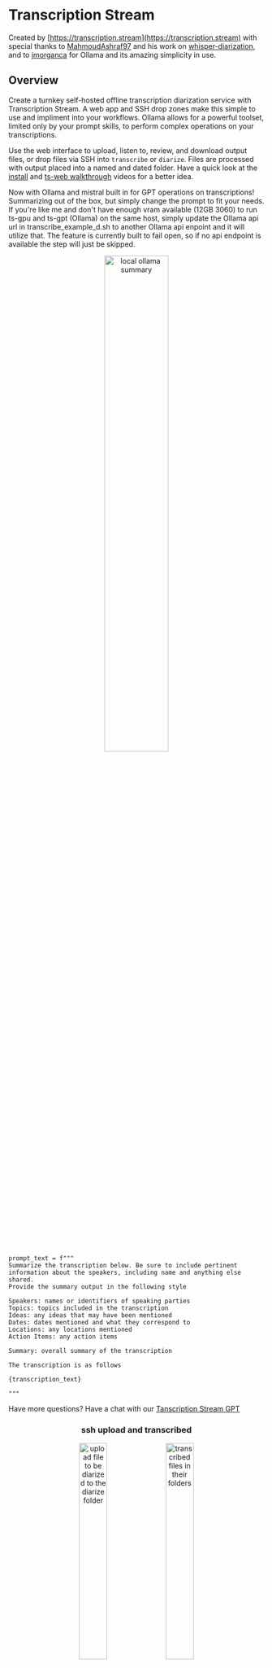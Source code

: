 
# Transcription Stream
Created by [https://transcription.stream](https://transcription.stream) with special thanks to [MahmoudAshraf97](https://github.com/MahmoudAshraf97) and his work on [whisper-diarization](https://github.com/MahmoudAshraf97/whisper-diarization/), and to [jmorganca](https://github.com/jmorganca/ollama) for Ollama and its amazing simplicity in use.

## Overview
Create a turnkey self-hosted offline transcription diarization service with Transcription Stream. A web app and SSH drop zones make this simple to use and impliment into your workflows. Ollama allows for a powerful toolset, limited only by your prompt skills, to perform complex operations on your transcriptions.

Use the web interface to upload, listen to, review, and download output files, or drop files via SSH into `transcribe` or `diarize`. Files are processed with output placed into a named and dated folder. Have a quick look at the <a href="https://www.youtube.com/watch?v=3RufeOjnlcE">install</a> and <a href="https://www.youtube.com/watch?v=pbZ8o7_MjG4">ts-web walkthrough</a> videos for a better idea.

Now with Ollama and mistral built in for GPT operations on transcriptions! Summarizing out of the box, but simply change the prompt to fit your needs. If you're like me and don't have enough vram available (12GB 3060) to run ts-gpu and ts-gpt (Ollama) on the same host, simply update the Ollama api url in transcribe_example_d.sh to another Ollama api enpoint and it will utilize that. The feature is currently built to fail open, so if no api endpoint is available the step will just be skipped.
<div align="center">
<img src="https://transcription.stream/summary.png" alt="local ollama summary" style="width: 50%;">
</div>

```
prompt_text = f"""
Summarize the transcription below. Be sure to include pertinent information about the speakers, including name and anything else shared.
Provide the summary output in the following style

Speakers: names or identifiers of speaking parties
Topics: topics included in the transcription
Ideas: any ideas that may have been mentioned
Dates: dates mentioned and what they correspond to
Locations: any locations mentioned
Action Items: any action items

Summary: overall summary of the transcription

The transcription is as follows

{transcription_text}

"""
```

Have more questions? Have a chat with our <a href="https://chat.openai.com/g/g-pktPPxVs5-transcription-stream-gptTr">Tanscription Stream GPT</a> 
<div align="center">
<h3>ssh upload and transcribed</h3>
<img src="https://transcription.stream/ts-sshupload.png" width="33%" style="vertical-align: top;" alt="upload file to be diarized to the diarize folder">  <img src="https://transcription.stream/ts-sshtranscribed.png" width="33%" style="vertical-align: top;" alt="transcribed files in their folders">

<h3>ts-web interface</h3>
<a href="https://www.youtube.com/watch?v=pbZ8o7_MjG4">
<img src="https://transcription.stream/ts-web.png" width="66%" alt="Example Image">
</a>
<h3>ts-gpu diarization example </h3>
<a href="https://www.youtube.com/watch?v=UAgbcZjR4mM">
    <img src="https://transcription.stream/videothumb.png" alt="watch video on youtube" style="width: 66%;">
  </a>
</div>


**Prerequisite: NVIDIA GPU**
> **Warning:** The resulting ts-gpu image is 23.7GB and might take a hot second to create

## Build and Run Instructions
### Automated Setup and Run
```bash
chmod +x install.sh;
./install.sh;
```

### Manual Setup
### Creating Volume
- **Transcription Stream Volume:**
  ```bash
  docker volume create --name=transcriptionstream
  ```

### Build Images from their respective folders
- **ts-web Image:** (Minimal build, very small and fast)
  ```bash
  docker build -t ts-web:latest .
  ```
- **ts-gpu Image:** (23.7GB - includes necessary models and files to run offline)
  ```bash
  docker build -t ts-gpu:latest .
  ```

### Run the Service
- Start the service using `docker-compose`. This provides updates from running jobs and  noisy `ts-web` logs:
  ```bash
  docker-compose -p transcriptionstream up
  ```

## Additional Information

### Ports
- **SSH:** 22222
- **HTTP:** 5006

### SSH Server Access
- **Port:** 22222
- **User:** `transcriptionstream`
- **Password:** `nomoresaastax`
- **Usage:** Place audio files in `transcribe` or `diarize`. Completed files are stored in `transcribed`.

### Web Interface
- **URL:** [http://dockerip:5006](http://dockerip:5006)
- **Features:**
  - Audio file upload/download
  - Task completion alerts with interactive links
  - HTML5 web player with speed control and transcription highlighting
  - Time-synced transcription scrubbing/highlighting/scrolling

> **Warning:** This is example code for example purposes and should not be used in production environments.

### Customization and Troubleshooting
- Change the password for `transcriptionstream` in the `ts-gpu` Dockerfile.
- Update the secret in `ts-web` app.py.
- The transcription option uses `whisperx`, but was designed for `whisper`. Note that the raw text output for transcriptions might not display correctly in the console.
- Both the `large-v3` and `large-v2` models are included in the initial build.
- Update the Ollama api url in ts-gpu/transcribe_example_d.sh prior to install/build
- Change the prompt text in ts-gpu/ts-summarize.py to fit your needs. Update ts-web/templates/transcription.html if you want to call it something other than summary.
- 12GB of vram is not enough to run both whisper-diarization and ollama mistral. Whisper-diarization is fairly light on gpu memory out of the box, but Ollama's runner holds over 10GB of gpu memory open after generating for quite sometime, causing the next diarization/transcription to run our of CUDA memory. Since I can't run both on the same host, I've set the batch size for both whisper-diarization and whisperx to 16, from their default 8.